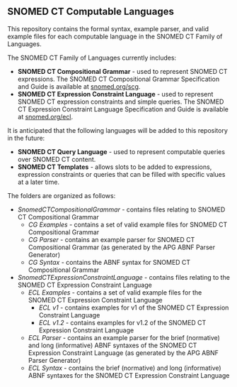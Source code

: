 ## SNOMED CT Computable Languages

This repository contains the formal syntax, example parser, and valid example files for each computable language in the SNOMED CT Family of Languages.

The SNOMED CT Family of Languages currently includes:
* **SNOMED CT Compositional Grammar** - used to represent SNOMED CT expressions. The SNOMED CT Compositional Grammar Specification and Guide is available at [snomed.org/scg](http://snomed.org/scg).
* **SNOMED CT Expression Constraint Language** - used to represent SNOMED CT expression constraints and simple queries. The SNOMED CT Expression Constraint Language Specification and Guide is available at [snomed.org/ecl](http://snomed.org/ecl).

It is anticipated that the following languages will be added to this repository in the future:
* **SNOMED CT Query Language** - used to represent computable queries over SNOMED CT content.
* **SNOMED CT Templates** - allows slots to be added to expressions, expression constraints or queries that can be filled with specific values at a later time.

The folders are organized as follows:
* *SnomedCTCompositionalGrammar* - contains files relating to SNOMED CT Compositional Grammar
  * *CG Examples* - contains a set of valid example files for SNOMED CT Compositional Grammar
  * *CG Parser* - contains an example parser for SNOMED CT Compositional Grammar (as generated by the APG ABNF Parser Generator)
  * *CG Syntax* - contains the ABNF syntax for SNOMED CT  Compositional Grammar
* *SnomedCTExpressionConstraintLanguage* - contains files relating to the SNOMED CT Expression Constraint Language
  * *ECL Examples* - contains a set of valid example files for the SNOMED CT  Expression Constraint Language
  	* *ECL v1* - contains examples for v1 of the SNOMED CT  Expression Constraint Language
  	* *ECL v1.2* - contains examples for v1.2 of the SNOMED CT  Expression Constraint Language
  * *ECL Parser* - contains an example parser for the brief (normative) and long (informative) ABNF syntaxes of the SNOMED CT Expression Constraint Language (as generated by the APG ABNF Parser Generator)
  * *ECL Syntax* - contains the brief (normative) and long (informative) ABNF syntaxes for the SNOMED CT  Expression Constraint Language
